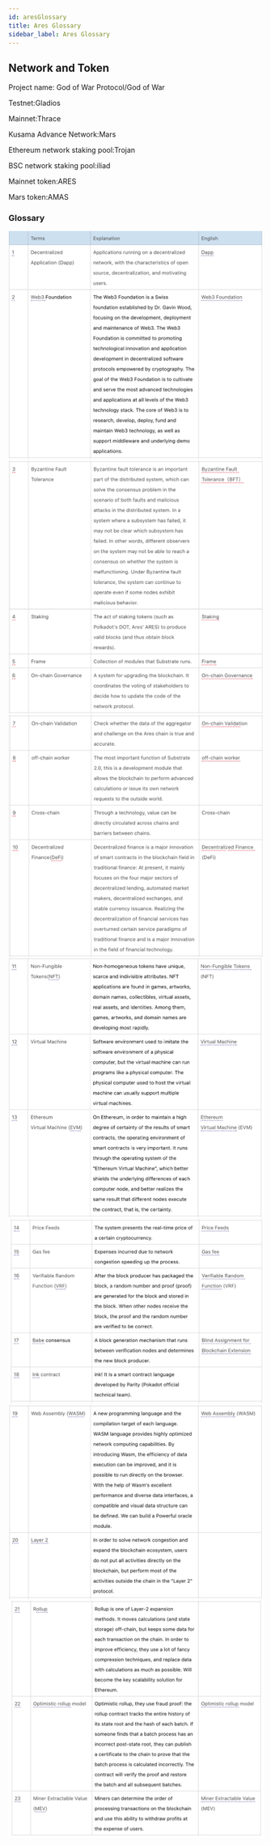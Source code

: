 ```yaml
---
id: aresGlossary
title: Ares Glossary
sidebar_label: Ares Glossary
---
```

##  Network and Token

Project name: God of War Protocol/God of War

Testnet:Gladios

Mainnet:Thrace

Kusama Advance Network:Mars

Ethereum network staking pool:Trojan

BSC network staking pool:iliad

Mainnet token:ARES

Mars token:AMAS


### Glossary

![](assets/build/88.png)
![](assets/build/89.png)
![](assets/build/90.png)
![](assets/build/91.png)
![](assets/build/92.png)
![](assets/build/93.png)
![](assets/build/94.png)


